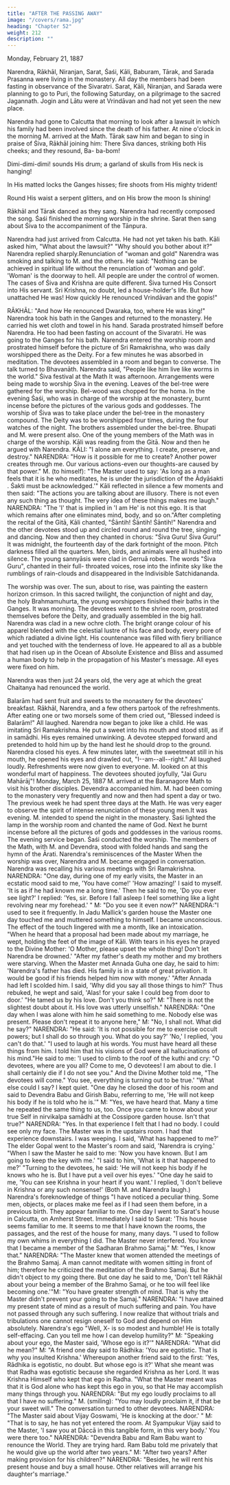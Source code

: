 ```yaml
---
title: "AFTER THE PASSING AWAY"
image: "/covers/rama.jpg"
heading: "Chapter 52"
weight: 212
description: ""
---
```



Monday, February 21, 1887

Narendra, Rākhāl, Niranjan, Sarat, Śaśi, Kāli, Baburam, Tārak, and Sarada Prasanna
were living in the monastery. All day the members had been fasting in observance of the
Sivaratri. Sarat, Kāli, Niranjan, and Sarada were planning to go to Puri, the following
Saturday, on a pilgrimage to the sacred Jagannath. Jogin and Lātu were at Vrindāvan
and had not yet seen the new place.

Narendra had gone to Calcutta that morning to look after a lawsuit in which his family
had been involved since the death of his father. At nine o'clock in the morning M. arrived
at the Math. Tārak saw him and began to sing in praise of Śiva, Rākhāl joining him:
There Śiva dances, striking both His cheeks; and they resound, Ba-
ba-bom!

Dimi-dimi-dimi! sounds His drum; a garland of skulls from His neck
is hanging!

In His matted locks the Ganges hisses; fire shoots from His mighty
trident!

Round His waist a serpent glitters, and on His brow the moon Is
shining!

Rākhāl and Tārak danced as they sang. Narendra had recently composed the song.
Śaśi finished the morning worship in the shrine. Sarat then sang about Śiva to the
accompaniment of the Tānpura.

Narendra had just arrived from Calcutta. He had not yet taken his bath. Kāli asked him,
"What about the lawsuit?" "Why should you bother about it?" Narendra replied sharply.Renunciation of "woman and gold"
Narendra was smoking and talking to M. and the others. He said: "Nothing can be
achieved in spiritual life without the renunciation of 'woman and gold'. 'Woman' is the
doorway to hell. All people are under the control of women. The cases of Śiva and
Krishna are quite different. Śiva turned His Consort into His servant. Sri Krishna, no
doubt, led a house-holder's life. But how unattached He was! How quickly He renounced
Vrindāvan and the gopis!"

RĀKHĀL: "And how He renounced Dwaraka, too, where He was king!"
Narendra took his bath in the Ganges and returned to the monastery. He carried his wet
cloth and towel in his hand. Sarada prostrated himself before Narendra. He too had been
fasting on account of the Sivaratri. He was going to the Ganges for his bath. Narendra
entered the worship room and prostrated himself before the picture of Sri Ramakrishna,
who was daily worshipped there as the Deity. For a few minutes he was absorbed in
meditation.
The devotees assembled in a room and began to converse. The talk turned to
Bhavanāth. Narendra said, "People like him live like worms in the world."
Śiva festival at the Math
It was afternoon. Arrangements were being made to worship Śiva in the evening. Leaves
of the bel-tree were gathered for the worship. Bel-wood was chopped for the homa.
In the evening Śaśi, who was in charge of the worship at the monastery, burnt incense
before the pictures of the various gods and goddesses.
The worship of Śiva was to take place under the bel-tree in the monastery compound.
The Deity was to be worshipped four times, during the four watches of the night. The
brothers assembled under the bel-tree. Bhupati and M. were present also. One of the
young members of the Math was in charge of the worship. Kāli was reading from the
Gitā. Now and then he argued with Narendra.
KĀLI: "I alone am everything. I create, preserve, and destroy."
NARENDRA: "How is it possible for me to create? Another power creates through me.
Our various actions-even our thoughts-are caused by that power."
M. (to himself): "The Master used to say: 'As long as a man feels that it is he who
meditates, he is under the jurisdiction of the Ādyāśakti . Śakti must be acknowledged.'"
Kāli reflected in silence a few moments and then said: "The actions you are talking about
are illusory. There is not even any such thing as thought. The very idea of these things
makes me laugh."
NARENDRA: "The 'I' that is implied in 'I am He' is not this ego. It is that which remains
after one eliminates mind, body, and so on."After completing the recital of the Gitā, Kāli chanted, "Śāntih! Śāntih! Śāntih!"
Narendra and the other devotees stood up and circled round and round the tree, singing
and dancing. Now and then they chanted in chorus: "Śiva Guru! Śiva Guru!"
It was midnight, the fourteenth day of the dark fortnight of the moon. Pitch darkness
filled all the quarters. Men, birds, and animals were all hushed into silence. The young
sannyāsis were clad in Gerruā robes. The words "Śiva Guru", chanted in their full-
throated voices, rose into the infinite sky like the rumblings of rain-clouds and
disappeared in the Indivisible Satchidananda.

The worship was over. The sun, about to rise, was painting the eastern horizon crimson.
In this sacred twilight, the conjunction of night and day, the holy Brahmamuhurta, the
young worshippers finished their baths in the Ganges.
It was morning. The devotees went to the shrine room, prostrated themselves before the
Deity, and gradually assembled in the big hall. Narendra was clad in a new ochre cloth.
The bright orange colour of his apparel blended with the celestial lustre of his face and
body, every pore of which radiated a divine light. His countenance was filled with fiery
brilliance and yet touched with the tenderness of love. He appeared to all as a bubble
that had risen up in the Ocean of Absolute Existence and Bliss and assumed a human
body to help in the propagation of his Master's message. All eyes were fixed on him.

Narendra was then just 24 years old, the very age at which the great Chaitanya
had renounced the world.

Balarām had sent fruit and sweets to the monastery for the devotees' breakfast. Rākhāl,
Narendra, and a few others partook of the refreshments. After eating one or two morsels
some of them cried out, "Blessed indeed is Balarām!" All laughed.
Narendra now began to joke like a child. He was imitating Sri Ramakrishna. He put a
sweet into his mouth and stood still, as if in samādhi. His eyes remained unwinking. A
devotee stepped forward and pretended to hold him up by the hand lest he should drop
to the ground. Narendra closed his eyes. A few minutes later, with the sweetmeat still in
his mouth, he opened his eyes and drawled out, "I--am--all--right." All laughed loudly.
Refreshments were now given to everyone. M. looked on at this wonderful mart of
happiness.
The devotees shouted joyfully, "Jai Guru Mahārāj"!
Monday, March 25, 1887
M. arrived at the Baranagore Math to visit his brother disciples. Devendra accompanied
him. M. had been coming to the monastery very frequently and now and then had spent
a day or two. The previous week he had spent three days at the Math. He was very
eager to observe the spirit of intense renunciation of these young men.It was evening. M. intended to spend the night in the monastery. Śaśi lighted the lamp
in the worship room and chanted the name of God. Next he burnt incense before all the
pictures of gods and goddesses in the various rooms. The evening service began. Śaśi
conducted the worship. The members of the Math, with M. and Devendra, stood with
folded hands and sang the hymn of the Ārati.
Narendra's reminiscences of the Master
When the worship was over, Narendra and M. became engaged in conversation.
Narendra was recalling his various meetings with Sri Ramakrishna.
NARENDRA: "One day, during one of my early visits, the Master in an ecstatic mood said
to me, 'You have come!' 'How amazing!' I said to myself. 'It is as if he had known me a
long time.' Then he said to me, 'Do you ever see light?' I replied: 'Yes, sir. Before I fall
asleep I feel something like a light revolving near my forehead.' "
M: "Do you see it even now?"
NARENDRA:"I used to see it frequently. In Jadu Mallick's garden house the Master one
day touched me and muttered something to himself. I became unconscious. The effect of
the touch lingered with me a month, like an intoxication.
"When he heard that a proposal had been made about my marriage, he wept, holding
the feet of the image of Kāli. With tears in his eyes he prayed to the Divine Mother: 'O
Mother, please upset the whole thing! Don't let Narendra be drowned.'
"After my father's death my mother and my brothers were starving. When the Master
met Annada Guha one day, he said to him: 'Narendra's father has died. His family is in a
state of great privation. It would be good if his friends helped him now with money.'
"After Annada had left I scolded him. I said, 'Why did you say all those things to him?'
Thus rebuked, he wept and said, 'Alas! for your sake I could beg from door to door.'
"He tamed us by his love. Don't you think so?"
M: "There is not the slightest doubt about it. His love was utterly unselfish."
NARENDRA: "One day when I was alone with him he said something to me. Nobody else
was present. Please don't repeat it to anyone here,"
M: "No, I shall not. What did he say?"
NARENDRA: "He said: 'It is not possible for me to exercise occult powers; but I shall do
so through you. What do you say?' 'No,' I replied, 'you can't do that.'
"I used to laugh at his words. You must have heard all these things from him. I told him
that his visions of God were all hallucinations of his mind."He said to me: 'I used to climb to the roof of the kuthi and cry: "O devotees, where are
you all? Come to me, O devotees! I am about to die. I shall certainly die if I do not see
you." And the Divine Mother told me, "The devotees will come." You see, everything is
turning out to be true.'
"What else could I say? I kept quiet.
"One day he closed the door of his room and said to Devendra Babu and Girish Babu,
referring to me, 'He will not keep his body if he is told who he is.'"
M: "Yes, we have heard that. Many a time he repeated the same thing to us, too. Once
you came to know about your true Self in nirvikalpa samādhi at the Cossipore garden
house. Isn't that true?"
NARENDRA: "Yes. In that experience I felt that I had no body. I could see only my face.
The Master was in the upstairs room. I had that experience downstairs. I was weeping. I
said, 'What has happened to me?' The elder Gopal went to the Master's room and said,
'Narendra is crying.'
"When I saw the Master he said to me: 'Now you have known. But I am going to keep
the key with me.'
"I said to him, 'What is it that happened to me?'
"Turning to the devotees, he said: 'He will not keep his body if he knows who he is. But I
have put a veil over his eyes.'
"One day he said to me, 'You can see Krishna in your heart if you want.' I replied, 'I
don't believe in Krishna or any such nonsense!' (Both M. and Narendra laugh.)
Narendra's foreknowledge of things
"I have noticed a peculiar thing. Some men, objects, or places make me feel as if I had
seen them before, in a previous birth. They appear familiar to me. One day I went to
Sarat's house in Calcutta, on Amherst Street. Immediately I said to Sarat: 'This house
seems familiar to me. It seems to me that I have known the rooms, the passages, and
the rest of the house for many, many days.
"I used to follow my own whims in everything I did. The Master never interfered. You
know that I became a member of the Sadharan Brahmo Samaj."
M: "Yes, I know that."
NARENDRA: "The Master knew that women attended the meetings of the Brahmo Samaj.
A man cannot meditate with women sitting in front of him; therefore he criticized the
meditation of the Brahmo Samaj. But he didn't object to my going there. But one day he
said to me, 'Don't tell Rākhāl about your being a member of the Brahmo Samaj, or he
too will feel like becoming one.'"M: "You have greater strength of mind. That is why the Master didn't prevent your going
to the Samaj."
NARENDRA: "I have attained my present state of mind as a result of much suffering and
pain. You have not passed through any such suffering. I now realize that without trials
and tribulations one cannot resign oneself to God and depend on Him absolutely.
Narendra's ego
"Well, X- is so modest and humble! He is totally self-effacing. Can you tell me how I can
develop humility?"
M: "Speaking about your ego, the Master said, 'Whose ego is it?'"
NARENDRA: "What did he mean?"
M: "A friend one day said to Rādhika: 'You are egotistic. That is why you insulted
Krishna.' Whereupon another friend said to the first: 'Yes, Rādhika is egotistic, no doubt.
But whose ego is it?' What she meant was that Radha was egotistic because she
regarded Krishna as her Lord. It was Krishna Himself who kept that ego in Radha.
"What the Master meant was that it is God alone who has kept this ego in you, so that
He may accomplish many things through you.
NARENDRA: "But my ego loudly proclaims to all that I have no suffering."
M. (smiling): "You may loudly proclaim it, if that be your sweet will."
The conversation turned to other devotees.
NARENDRA: "The Master said about Vijay Goswami, 'He is knocking at the door.' "
M: "That is to say, he has not yet entered the room. At Syampukur Vijay said to the
Master, 'I saw you at Dāccā in this tangible form, in this very body.' You were there too."
NARENDRA: "Devendra Babu and Ram Babu want to renounce the World. They are
trying hard. Ram Babu told me privately that he would give up the world after two
years."
M: "After two years? After making provision for his children?"
NARENDRA: "Besides, he will rent his present house and buy a small house. Other
relatives will arrange his daughter's marriage."

